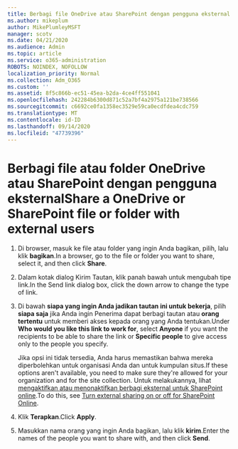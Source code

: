 ```yaml
---
title: Berbagi file OneDrive atau SharePoint dengan pengguna eksternal
ms.author: mikeplum
author: MikePlumleyMSFT
manager: scotv
ms.date: 04/21/2020
ms.audience: Admin
ms.topic: article
ms.service: o365-administration
ROBOTS: NOINDEX, NOFOLLOW
localization_priority: Normal
ms.collection: Adm_O365
ms.custom: ''
ms.assetid: 8f5c866b-ec51-45ea-b2da-4ce4ff551041
ms.openlocfilehash: 242284b6300d871c52a7bf4a2975a121be738566
ms.sourcegitcommit: c6692ce0fa1358ec3529e59ca0ecdfdea4cdc759
ms.translationtype: MT
ms.contentlocale: id-ID
ms.lasthandoff: 09/14/2020
ms.locfileid: "47739396"
---
```

# <a name="share-a-onedrive-or-sharepoint-file-or-folder-with-external-users"></a><span data-ttu-id="52f85-102">Berbagi file atau folder OneDrive atau SharePoint dengan pengguna eksternal</span><span class="sxs-lookup"><span data-stu-id="52f85-102">Share a OneDrive or SharePoint file or folder with external users</span></span>

1. <span data-ttu-id="52f85-103">Di browser, masuk ke file atau folder yang ingin Anda bagikan, pilih, lalu klik **bagikan**.</span><span class="sxs-lookup"><span data-stu-id="52f85-103">In a browser, go to the file or folder you want to share, select it, and then click **Share**.</span></span>
    
2. <span data-ttu-id="52f85-104">Dalam kotak dialog Kirim Tautan, klik panah bawah untuk mengubah tipe link.</span><span class="sxs-lookup"><span data-stu-id="52f85-104">In the Send link dialog box, click the down arrow to change the type of link.</span></span>
    
3. <span data-ttu-id="52f85-105">Di bawah **siapa yang ingin Anda jadikan tautan ini untuk bekerja**, pilih **siapa saja** jika Anda ingin Penerima dapat berbagi tautan atau **orang tertentu** untuk memberi akses kepada orang yang Anda tentukan.</span><span class="sxs-lookup"><span data-stu-id="52f85-105">Under **Who would you like this link to work for**, select **Anyone** if you want the recipients to be able to share the link or **Specific people** to give access only to the people you specify.</span></span> 
    
    <span data-ttu-id="52f85-106">Jika opsi ini tidak tersedia, Anda harus memastikan bahwa mereka diperbolehkan untuk organisasi Anda dan untuk kumpulan situs.</span><span class="sxs-lookup"><span data-stu-id="52f85-106">If these options aren't available, you need to make sure they're allowed for your organization and for the site collection.</span></span> <span data-ttu-id="52f85-107">Untuk melakukannya, lihat [mengaktifkan atau menonaktifkan berbagi eksternal untuk SharePoint online](https://go.microsoft.com/fwlink/?linkid=866426).</span><span class="sxs-lookup"><span data-stu-id="52f85-107">To do this, see [Turn external sharing on or off for SharePoint Online](https://go.microsoft.com/fwlink/?linkid=866426).</span></span>
    
4. <span data-ttu-id="52f85-108">Klik **Terapkan**.</span><span class="sxs-lookup"><span data-stu-id="52f85-108">Click **Apply**.</span></span>
    
5. <span data-ttu-id="52f85-109">Masukkan nama orang yang ingin Anda bagikan, lalu klik **kirim**.</span><span class="sxs-lookup"><span data-stu-id="52f85-109">Enter the names of the people you want to share with, and then click **Send**.</span></span>
    

